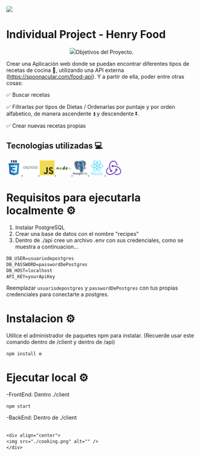 <p align='left'>
    <img src='https://static.wixstatic.com/media/85087f_0d84cbeaeb824fca8f7ff18d7c9eaafd~mv2.png/v1/fill/w_160,h_30,al_c,q_85,usm_0.66_1.00_0.01/Logo_completo_Color_1PNG.webp' </img>
</p>

# Individual Project - Henry Food

<p align="center">
  <img height="200" src="./client/src/components/LandingPage/img/your recipes app.png />
</p>

## Objetivos del Proyecto.

Crear una Aplicación web donde se puedan encontrar diferentes tipos de recetas de cocina 🥗, utilizando una API externa (https://spoonacular.com/food-api). Y a partir de ella, poder entre otras cosas:

  ✅ Buscar recetas

  ✅ Filtrarlas por tipos de Dietas / Ordenarlas por puntaje y por orden alfabetico, de manera ascendente ⏫ y descendente ⏬.

  ✅ Crear nuevas recetas propias

  ## Tecnologias utilizadas 💻

<p align="left">  <a href="https://www.w3schools.com/css/" target="_blank" rel="noreferrer"> <img src="https://raw.githubusercontent.com/devicons/devicon/master/icons/css3/css3-original-wordmark.svg" alt="css3" width="40" height="40"/> </a> <a href="https://expressjs.com" target="_blank" rel="noreferrer"> <img src="https://raw.githubusercontent.com/devicons/devicon/master/icons/express/express-original-wordmark.svg" alt="express" width="40" height="40"/> </a> <a href="https://developer.mozilla.org/en-US/docs/Web/JavaScript" target="_blank" rel="noreferrer"> <img src="https://raw.githubusercontent.com/devicons/devicon/master/icons/javascript/javascript-original.svg" alt="javascript" width="40" height="40"/> </a> <a href="https://nodejs.org" target="_blank" rel="noreferrer"> <img src="https://raw.githubusercontent.com/devicons/devicon/master/icons/nodejs/nodejs-original-wordmark.svg" alt="nodejs" width="40" height="40"/> </a> <a href="https://www.postgresql.org" target="_blank" rel="noreferrer"> <img src="https://raw.githubusercontent.com/devicons/devicon/master/icons/postgresql/postgresql-original-wordmark.svg" alt="postgresql" width="40" height="40"/> </a> <a href="https://reactjs.org/" target="_blank" rel="noreferrer"> <img src="https://raw.githubusercontent.com/devicons/devicon/master/icons/react/react-original-wordmark.svg" alt="react" width="40" height="40"/> </a> <a href="https://redux.js.org" target="_blank" rel="noreferrer"> <img src="https://raw.githubusercontent.com/devicons/devicon/master/icons/redux/redux-original.svg" alt="redux" width="40" height="40"/> </a>  </p>



  # Requisitos para ejecutarla localmente ⚙
  1. Instalar PostgreSQL
  2. Crear una base de datos con el nombre "recipes"
  3. Dentro de ./api cree un archivo .env con sus credenciales, como se muestra a continuacion...


```
DB_USER=usuariodepostgres
DB_PASSWORD=passwordDePostgres
DB_HOST=localhost
API_KEY=yourApiKey
```

Reemplazar `usuariodepostgres` y `passwordDePostgres` con tus propias credenciales para conectarte a postgres. 

# Instalacion ⚙

Utilice el administrador de paquetes npm para instalar. (Recuerde usar este comando dentro de /client y dentro de /api)

```
npm install ⚙
```

# Ejecutar local ⚙
-FrontEnd: Dentro ./client

```
npm start
```
-BackEnd: Dentro de ./client

```

<div align="center">
<img src="./cooking.png" alt="" />
</div>
